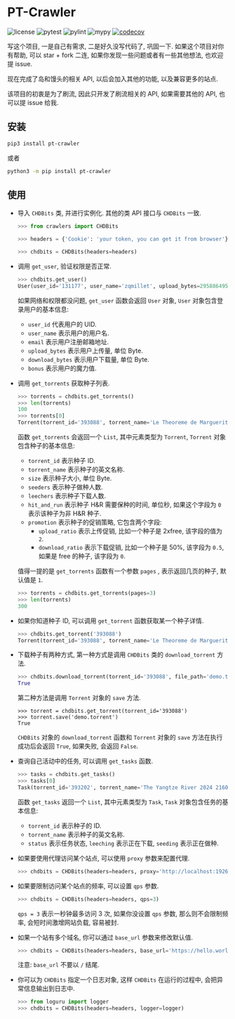 # PT-Crawler

![license](https://img.shields.io/badge/license-MIT-green)
![pytest](https://github.com/zqmillet/pt-crawler/actions/workflows/pytest.yml/badge.svg)
![pylint](https://github.com/zqmillet/pt-crawler/actions/workflows/pylint.yml/badge.svg)
![mypy](https://github.com/zqmillet/pt-crawler/actions/workflows/mypy.yml/badge.svg)
[![codecov](https://codecov.io/github/zqmillet/pt-crawler/graph/badge.svg?token=KY6EZ4Y4ER)](https://codecov.io/github/zqmillet/pt-crawler)

写这个项目, 一是自己有需求, 二是好久没写代码了, 巩固一下. 如果这个项目对你有帮助, 可以 star + fork 二连, 如果你发现一些问题或者有一些其他想法, 也欢迎提 issue.

现在完成了岛和馒头的相关 API, 以后会加入其他的功能, 以及兼容更多的站点.

该项目的初衷是为了刷流, 因此只开发了刷流相关的 API, 如果需要其他的 API, 也可以提 issue 给我.

## 安装

``` bash
pip3 install pt-crawler
```

或者 

``` bash
python3 -m pip install pt-crawler
```

## 使用

- 导入 `CHDBits` 类, 并进行实例化. 其他的类 API 接口与 `CHDBits` 一致.
  
  ``` python
  >>> from crawlers import CHDBits
  
  >>> headers = {'Cookie': 'your token, you can get it from browser'}
  
  >>> chdbits = CHDBits(headers=headers)
  ```
  
- 调用 `get_user`, 验证权限是否正常.
  
  ``` python
  >>> chdbits.get_user()
  User(user_id='131177', user_name='zqmillet', upload_bytes=2958864955182416, download_bytes=2112161836957, email='zqmillet@qq.com', bonus=219185.6)
  ```
  
  如果网络和权限都没问题, `get_user` 函数会返回 `User` 对象, `User` 对象包含登录用户的基本信息:
  
  - `user_id` 代表用户的 UID.
  - `user_name` 表示用户的用户名.
  - `email` 表示用户注册邮箱地址.
  - `upload_bytes` 表示用户上传量, 单位 Byte.
  - `download_bytes` 表示用户下载量, 单位 Byte.
  - `bonus` 表示用户的魔力值.

- 调用 `get_torrents` 获取种子列表.

  ``` python
  >>> torrents = chdbits.get_torrents()
  >>> len(torrents)
  100
  >>> torrents[0]
  Torrent(torrent_id='393088', torrent_name='Le Theoreme de Marguerite 2023 1080p Bluray REMUX AVC DTS-HDMA5.1-CHD', size=31643171553, seeders=107, leechers=6, hit_and_run=259200, promotion=Promotion(upload_ratio=1.0, download_ratio=0.0), crawler=<crawlers.chdbits.CHDBits object at 0x1074bf520>)
  ```

  函数 `get_torrents` 会返回一个 `List`, 其中元素类型为 `Torrent`, `Torrent` 对象包含种子的基本信息:

  - `torrent_id` 表示种子 ID.
  - `torrent_name` 表示种子的英文名称.
  - `size` 表示种子大小, 单位 Byte.
  - `seeders` 表示种子做种人数.
  - `leechers` 表示种子下载人数.
  - `hit_and_run` 表示种子 H&R 需要保种的时间, 单位秒, 如果这个字段为 `0` 表示该种子为非 H&R 种子.
  - `promotion` 表示种子的促销策略, 它包含两个字段:
    - `upload_ratio` 表示上传促销, 比如一个种子是 2xfree, 该字段的值为 `2`.
    - `download_ratio` 表示下载促销, 比如一个种子是 50%, 该字段为 `0.5`, 如果是 free 的种子, 该字段为 `0`.

  值得一提的是 `get_torrents` 函数有一个参数 `pages` , 表示返回几页的种子, 默认值是 `1`.

  ``` python
  >>> torrents = chdbits.get_torrents(pages=3)
  >>> len(torrents)
  300
  ```

- 如果你知道种子 ID, 可以调用 `get_torrent` 函数获取某一个种子详情.

  ``` python
  >>> chdbits.get_torrent('393088')
  Torrent(torrent_id='393088', torrent_name='Le Theoreme de Marguerite 2023 1080p Bluray REMUX AVC DTS-HDMA5.1-CHD', size=31643171553, seeders=106, leechers=7, hit_and_run=259200, promotion=Promotion(upload_ratio=1.0, download_ratio=0.0), crawler=<crawlers.chdbits.CHDBits object at 0x1074bf520>)
  ```

- 下载种子有两种方式, 第一种方式是调用 `CHDBits` 类的 `download_torrent` 方法.

  ``` python
  >>> chdbits.download_torrent(torrent_id='393088', file_path='demo.torrent')
  True  
  ```

  第二种方法是调用 `Torrent` 对象的 `save` 方法.

  ```
  >>> torrent = chdbits.get_torrent(torrent_id='393088')
  >>> torrent.save('demo.torrent')
  True
  ```

  `CHDBits` 对象的 `download_torrent` 函数和 `Torrent` 对象的 `save` 方法在执行成功后会返回 `True`, 如果失败, 会返回 `False`.

- 查询自己活动中的任务, 可以调用 `get_tasks` 函数.

  ``` python
  >>> tasks = chdbits.get_tasks()
  >>> tasks[0]
  Task(torrent_id='393202', torrent_name='The Yangtze River 2024 2160p HQ WEB-DL H265 60fps DDP5.1-CHDWEB', status=<Status.LEECHING: 'leeching'>)
  ```

  函数 `get_tasks` 返回一个 `List`, 其中元素类型为 `Task`, `Task` 对象包含任务的基本信息:

  - `torrent_id` 表示种子的 ID.
  - `torrent_name` 表示种子的英文名称.
  - `status` 表示任务状态, `leeching` 表示正在下载, `seeding` 表示正在做种.

- 如果要使用代理访问某个站点, 可以使用 `proxy` 参数来配置代理.

  ``` python
  >>> chdbits = CHDBits(headers=headers, proxy='http://localhost:1926')
  ```

- 如果要限制访问某个站点的频率, 可以设置 `qps` 参数.

  ``` python
  >>> chdbits = CHDBits(headers=headers, qps=3)
  ```
  
  `qps = 3` 表示一秒钟最多访问 3 次, 如果你没设置 `qps` 参数, 那么则不会限制频率, 会短时间激增网站负载, 容易被封.

- 如果一个站有多个域名, 你可以通过 `base_url` 参数来修改默认值.

  ``` python
  >>> chdbits = CHDBits(headers=headers, base_url='https://hello.world')
  ```

  注意: `base_url` 不要以 `/` 结尾.

- 你可以为 `CHDBits` 指定一个日志对象, 这样 `CHDBits` 在运行的过程中, 会把异常信息输出到日志中.

  ``` python
  >>> from loguru import logger
  >>> chdbits = CHDBits(headers=headers, logger=logger)
  ```
